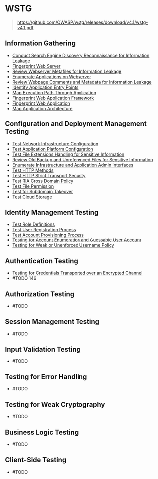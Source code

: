 # WSTG

> https://github.com/OWASP/wstg/releases/download/v4.1/wstg-v4.1.pdf

<!-- 11 sub-categories - 91 controls -->

## Information Gathering

- [Conduct Search Engine Discovery Reconnaissance for
Information Leakage](./WSTG/WSTG-INFO-01.md)
- [Fingerprint Web Server](./WSTG/WSTG-INFO-02.md)
- [Review Webserver Metafiles for Information Leakage](./WSTG/WSTG-INFO-03.md)
- [Enumerate Applications on Webserver](./WSTG/WSTG-INFO-04.md)
- [Review Webpage Comments and Metadata for Information Leakage](./WSTG/WSTG-INFO-05.md)
- [Identify Application Entry Points](./WSTG/WSTG-INFO-06.md)
- [Map Execution Path Through Application](./WSTG/WSTG-INFO-07.md)
- [Fingerprint Web Application Framework](./WSTG/WSTG-INFO-08.md)
- [Fingerprint Web Application](./WSTG/WSTG-INFO-09.md)
- [Map Application Architecture](./WSTG/WSTG-INFO-10.md)

## Configuration and Deployment Management Testing

- [Test Network Infrastructure Configuration](./WSTG/WSTG-CONF-01.md)
- [Test Application Platform Configuration](./WSTG/WSTG-CONF-02.md)
- [Test File Extensions Handling for Sensitive Information](./WSTG/WSTG-CONF-03.md)
- [Review Old Backup and Unreferenced Files for Sensitive Information](./WSTG/WSTG-CONF-04.md)
- [Enumerate Infrastructure and Application Admin Interfaces](./WSTG/WSTG-CONF-05.md)
- [Test HTTP Methods](./WSTG/WSTG-CONF-06.md)
- [Test HTTP Strict Transport Security](./WSTG/WSTG-CONF-07.md)
- [Test RIA Cross Domain Policy](./WSTG/WSTG-CONF-08.md)
- [Test File Permission](./WSTG/WSTG-CONF-09.md)
- [Test for Subdomain Takeover](./WSTG/WSTG-CONF-10.md)
- [Test Cloud Storage](./WSTG/WSTG-CONF-11.md)

## Identity Management Testing

- [Test Role Definitions](./WSTG/WSTG-IDNT-01.md)
- [Test User Registration Process](./WSTG/WSTG-IDNT-02.md)
- [Test Account Provisioning Process](./WSTG/WSTG-IDNT-03.md)
- [Testing for Account Enumeration and Guessable User
Account](./WSTG/WSTG-IDNT-04.md)
- [Testing for Weak or Unenforced Username Policy](./WSTG/WSTG-IDNT-05.md)

## Authentication Testing

- [Testing for Credentials Transported over an Encrypted Channel](./WSTG/WSTG-ATHN-01.md)
- #TODO 146

## Authorization Testing

- #TODO

## Session Management Testing

- #TODO

## Input Validation Testing

- #TODO

## Testing for Error Handling

- #TODO

## Testing for Weak Cryptography

- #TODO

## Business Logic Testing

- #TODO

## Client-Side Testing

- #TODO